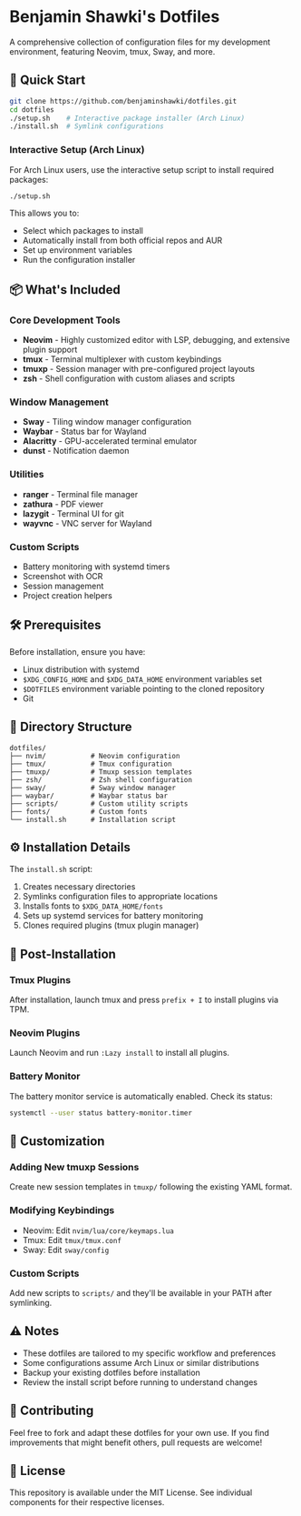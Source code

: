 # Benjamin Shawki's Dotfiles

A comprehensive collection of configuration files for my development environment, featuring Neovim, tmux, Sway, and more.

## 🚀 Quick Start

```bash
git clone https://github.com/benjaminshawki/dotfiles.git
cd dotfiles
./setup.sh    # Interactive package installer (Arch Linux)
./install.sh  # Symlink configurations
```

### Interactive Setup (Arch Linux)

For Arch Linux users, use the interactive setup script to install required packages:
```bash
./setup.sh
```

This allows you to:
- Select which packages to install
- Automatically install from both official repos and AUR
- Set up environment variables
- Run the configuration installer

## 📦 What's Included

### Core Development Tools
- **Neovim** - Highly customized editor with LSP, debugging, and extensive plugin support
- **tmux** - Terminal multiplexer with custom keybindings
- **tmuxp** - Session manager with pre-configured project layouts
- **zsh** - Shell configuration with custom aliases and scripts

### Window Management
- **Sway** - Tiling window manager configuration
- **Waybar** - Status bar for Wayland
- **Alacritty** - GPU-accelerated terminal emulator
- **dunst** - Notification daemon

### Utilities
- **ranger** - Terminal file manager
- **zathura** - PDF viewer
- **lazygit** - Terminal UI for git
- **wayvnc** - VNC server for Wayland

### Custom Scripts
- Battery monitoring with systemd timers
- Screenshot with OCR
- Session management
- Project creation helpers

## 🛠️ Prerequisites

Before installation, ensure you have:
- Linux distribution with systemd
- `$XDG_CONFIG_HOME` and `$XDG_DATA_HOME` environment variables set
- `$DOTFILES` environment variable pointing to the cloned repository
- Git

## 📁 Directory Structure

```
dotfiles/
├── nvim/           # Neovim configuration
├── tmux/           # Tmux configuration  
├── tmuxp/          # Tmuxp session templates
├── zsh/            # Zsh shell configuration
├── sway/           # Sway window manager
├── waybar/         # Waybar status bar
├── scripts/        # Custom utility scripts
├── fonts/          # Custom fonts
└── install.sh      # Installation script
```

## ⚙️ Installation Details

The `install.sh` script:
1. Creates necessary directories
2. Symlinks configuration files to appropriate locations
3. Installs fonts to `$XDG_DATA_HOME/fonts`
4. Sets up systemd services for battery monitoring
5. Clones required plugins (tmux plugin manager)

## 🔧 Post-Installation

### Tmux Plugins
After installation, launch tmux and press `prefix + I` to install plugins via TPM.

### Neovim Plugins
Launch Neovim and run `:Lazy install` to install all plugins.

### Battery Monitor
The battery monitor service is automatically enabled. Check its status:
```bash
systemctl --user status battery-monitor.timer
```

## 🎨 Customization

### Adding New tmuxp Sessions
Create new session templates in `tmuxp/` following the existing YAML format.

### Modifying Keybindings
- Neovim: Edit `nvim/lua/core/keymaps.lua`
- Tmux: Edit `tmux/tmux.conf`
- Sway: Edit `sway/config`

### Custom Scripts
Add new scripts to `scripts/` and they'll be available in your PATH after symlinking.

## ⚠️ Notes

- These dotfiles are tailored to my specific workflow and preferences
- Some configurations assume Arch Linux or similar distributions
- Backup your existing dotfiles before installation
- Review the install script before running to understand changes

## 🤝 Contributing

Feel free to fork and adapt these dotfiles for your own use. If you find improvements that might benefit others, pull requests are welcome!

## 📄 License

This repository is available under the MIT License. See individual components for their respective licenses.